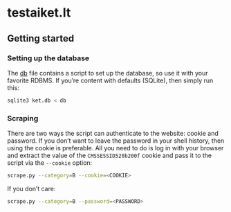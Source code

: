 # testaiket.lt
## Getting started

### Setting up the database

The [db](db) file contains a script to set up the database, so use it with your favorite RDBMS. If you’re content with defaults (SQLite), then simply run this:

```bash
sqlite3 ket.db < db
```

### Scraping

There are two ways the script can authenticate to the website: cookie and password. If you don’t want to leave the password in your shell history, then using the cookie is preferable. All you need to do is log in with your browser and extract the value of the `CMSSESSID520b200f` cookie and pass it to the script via the `--cookie` option:

```sh
scrape.py --category=B --cookie=<COOKIE>
```

If you don’t care:

```sh
scrape.py --category=B --password=<PASSWORD>
```
